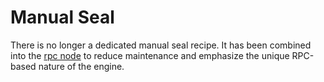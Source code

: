# Manual Seal

There is no longer a dedicated manual seal recipe. It has been combined into the [rpc node](./custom-rpc.md) to reduce maintenance and emphasize the unique RPC-based nature of the engine.
